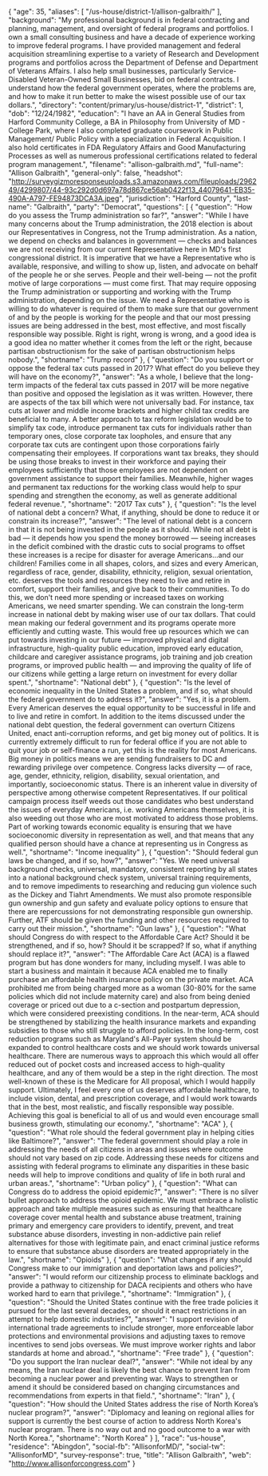{
  "age": 35,
  "aliases": [
    "/us-house/district-1/allison-galbraith/"
  ],
  "background": "My professional background is in federal contracting and planning, management, and oversight of federal programs and portfolios. I own a small consulting business and have a decade of experience working to improve federal programs. I have provided management and federal acquisition streamlining expertise to a variety of Research and Development programs and portfolios across the Department of Defense and Department of Veterans Affairs. I also help small businesses, particularly Service-Disabled Veteran-Owned Small Businesses, bid on federal contracts. I understand how the federal government operates, where the problems are, and how to make it run better to make the wisest possible use of our tax dollars.",
  "directory": "content/primary/us-house/district-1",
  "district": 1,
  "dob": "12/24/1982",
  "education": "I have an AA in General Studies from Harford Community College, a BA in Philosophy from University of MD - College Park, where I also completed graduate coursework in Public Management/ Public Policy with a specialization in Federal Acquisition. I also hold certificates in FDA Regulatory Affairs and Good Manufacturing Processes as well as numerous professional certifications related to federal program management.",
  "filename": "allison-galbraith.md",
  "full-name": "Allison Galbraith",
  "general-only": false,
  "headshot": "http://surveygizmoresponseuploads.s3.amazonaws.com/fileuploads/296249/4299807/44-93c292d0d697a78d867ce56ab0422f13_44079641-EB35-490A-A797-FE94873DCA3A.jpeg",
  "jurisdiction": "Harford County",
  "last-name": "Galbraith",
  "party": "Democrat",
  "questions": [
    {
      "question": "How do you assess the Trump administration so far?",
      "answer": "While I have many concerns about the Trump administration, the 2018 election is about our Representatives in Congress, not the Trump administration. As a nation, we depend on checks and balances in government — checks and balances we are not receiving from our current Representative here in MD's first congressional district. It is imperative that we have a Representative who is available, responsive, and willing to show up, listen, and advocate on behalf of the people he or she serves. People and their well-being — not the profit motive of large corporations — must come first. That may require opposing the Trump administration or supporting and working with the Trump administration, depending on the issue. We need a Representative who is willing to do whatever is required of them to make sure that our government of and by the people is working for the people and that our most pressing issues are being addressed in the best, most effective, and most fiscally responsible way possible. Right is right, wrong is wrong, and a good idea is a good idea no matter whether it comes from the left or the right, because partisan obstructionism for the sake of partisan obstructionism helps nobody.",
      "shortname": "Trump record"
    },
    {
      "question": "Do you support or oppose the federal tax cuts passed in 2017? What effect do you believe they will have on the economy?",
      "answer": "As a whole, I believe that the long-term impacts of the federal tax cuts passed in 2017 will be more negative than positive and opposed the legislation as it was written. However, there are aspects of the tax bill which were not universally bad. For instance, tax cuts at lower and middle income brackets and higher child tax credits are beneficial to many. A better approach to tax reform legislation would be to simplify tax code, introduce permanent tax cuts for individuals rather than temporary ones, close corporate tax loopholes, and ensure that any corporate tax cuts are contingent upon those corporations fairly compensating their employees. If corporations want tax breaks, they should be using those breaks to invest in their workforce and paying their employees sufficiently that those employees are not dependent on government assistance to support their families. Meanwhile, higher wages and permanent tax reductions for the working class would help to spur spending and strengthen the economy, as well as generate additional federal revenue.",
      "shortname": "2017 Tax cuts"
    },
    {
      "question": "Is the level of national debt a concern? What, if anything, should be done to reduce it or constrain its increase?",
      "answer": "The level of national debt is a concern in that it is not being invested in the people as it should. While not all debt is bad — it depends how you spend the money borrowed — seeing increases in the deficit combined with the drastic cuts to social programs to offset these increases is a recipe for disaster for average Americans...and our children! Families come in all shapes, colors, and sizes and every American, regardless of race, gender, disability, ethnicity, religion, sexual orientation, etc. deserves the tools and resources they need to live and retire in comfort, support their families, and give back to their communities.  To do this, we don't need more spending or increased taxes on working Americans, we need smarter spending. We can constrain the long-term increase in national debt by making wiser use of our tax dollars. That could mean making our federal government and its programs operate more efficiently and cutting waste. This would free up resources which we can put towards investing in our future — improved physical and digital infrastructure, high-quality public education, improved early education, childcare and caregiver assistance programs, job training and job creation programs, or improved public health — and improving the quality of life of our citizens while getting a large return on investment for every dollar spent.",
      "shortname": "National debt"
    },
    {
      "question": "Is the level of economic inequality in the United States a problem, and if so, what should the federal government do to address it?",
      "answer": "Yes, it is a problem. Every American deserves the equal opportunity to be successful in life and to live and retire in comfort. In addition to the items discussed under the national debt question, the federal government can overturn Citizens United, enact anti-corruption reforms, and get big money out of politics. It is currently extremely difficult to run for federal office if you are not able to quit your job or self-finance a run, yet this is the reality for most Americans. Big money in politics means we are sending fundraisers to DC and rewarding privilege over competence. Congress lacks diversity —  of race, age, gender, ethnicity, religion, disability, sexual orientation, and importantly, socioeconomic status. There is an inherent value in diversity of perspective among otherwise competent Representatives. If our political campaign process itself weeds out those candidates who best understand the issues of everyday Americans, i.e. working Americans themselves, it is also weeding out those who are most motivated to address those problems. Part of working towards economic equality is ensuring that we have socioeconomic diversity in representation as well, and that means that any qualified person should have a chance at representing us in Congress as well.",
      "shortname": "Income inequality"
    },
    {
      "question": "Should federal gun laws be changed, and if so, how?",
      "answer": "Yes. We need universal background checks, universal, mandatory, consistent reporting by all states into a national background check system, universal training requirements, and to remove impediments to researching and reducing gun violence such as the Dickey and Tiahrt Amendments. We must also promote responsible gun ownership and gun safety and evaluate policy options to ensure that there are repercussions for not demonstrating responsible gun ownership. Further, ATF should be given the funding and other resources required to carry out their mission.",
      "shortname": "Gun laws"
    },
    {
      "question": "What should Congress do with respect to the Affordable Care Act? Should it be strengthened, and if so, how? Should it be scrapped? If so, what if anything should replace it?",
      "answer": "The Affordable Care Act (ACA) is a flawed program but has done wonders for many, including myself. I was able to start a business and maintain it because ACA enabled me to finally purchase an affordable health insurance policy on the private market. ACA prohibited me from being charged more as a woman (30-80% for the same policies which did not include maternity care) and also from being denied coverage or priced out due to a c-section and postpartum depression, which were considered preexisting conditions.  In the near-term, ACA should be strengthened by stabilizing the health insurance markets and expanding subsidies to those who still struggle to afford policies. In the long-term, cost reduction programs such as Maryland's All-Payer system should be expanded to control healthcare costs and we should work towards universal healthcare. There are numerous ways to approach this which would all offer reduced out of pocket costs and increased access to high-quality healthcare, and any of them would be a step in the right direction. The most well-known of these is the Medicare for All proposal, which I would happily support. Ultimately, I feel every one of us deserves affordable healthcare, to include vision, dental, and prescription coverage, and I would work towards that in the best, most realistic, and fiscally responsible way possible. Achieving this goal is beneficial to all of us and would even encourage small business growth, stimulating our economy.",
      "shortname": "ACA"
    },
    {
      "question": "What role should the federal government play in helping cities like Baltimore?",
      "answer": "The federal government should play a role in addressing the needs of all citizens in areas and issues where outcome should not vary based on zip code. Addressing these needs for citizens and assisting with federal programs to eliminate any disparities in these basic needs will help to improve conditions and quality of life in both rural and urban areas.",
      "shortname": "Urban policy"
    },
    {
      "question": "What can Congress do to address the opioid epidemic?",
      "answer": "There is no silver bullet approach to address the opioid epidemic. We must embrace a holistic approach and take multiple measures such as ensuring that healthcare coverage cover mental health and substance abuse treatment, training primary and emergency care providers to identify, prevent, and treat substance abuse disorders, investing in non-addictive pain relief alternatives for those with legitimate pain, and enact criminal justice reforms to ensure that substance abuse disorders are treated appropriately in the law.",
      "shortname": "Opioids"
    },
    {
      "question": "What changes if any should Congress make to our immigration and deportation laws and policies?",
      "answer": "I would reform our citizenship process to eliminate backlogs and provide a pathway to citizenship for DACA recipients and others who have worked hard to earn that privilege.",
      "shortname": "Immigration"
    },
    {
      "question": "Should the United States continue with the free trade policies it pursued for the last several decades, or should it enact restrictions in an attempt to help domestic industries?",
      "answer": "I support revision of international trade agreements to include stronger, more enforceable labor protections and environmental provisions and adjusting taxes to remove incentives to send jobs overseas. We must improve worker rights and labor standards at home and abroad.",
      "shortname": "Free trade"
    },
    {
      "question": "Do you support the Iran nuclear deal?",
      "answer": "While not ideal by any means,  the Iran nuclear deal is likely the best chance to prevent Iran from becoming a nuclear power and preventing war. Ways to strengthen or amend it should be considered based on changing circumstances and recommendations from experts in that field.",
      "shortname": "Iran"
    },
    {
      "question": "How should the United States address the rise of North Korea’s nuclear program?",
      "answer": "Diplomacy and leaning on regional allies for support is currently the best course of action to address North Korea's nuclear program. There is no way out and no good outcome to a war with North Korea.",
      "shortname": "North Korea"
    }
  ],
  "race": "us-house",
  "residence": "Abingdon",
  "social-fb": "AllisonforMD/",
  "social-tw": "AllisonforMD",
  "survey-response": true,
  "title": "Allison Galbraith",
  "web": "http://www.allisonforcongress.com"
}
